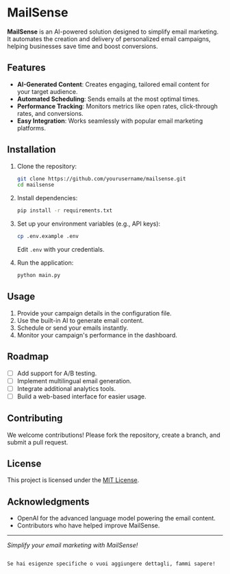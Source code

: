 # MailSense  

**MailSense** is an AI-powered solution designed to simplify email marketing. It automates the creation and delivery of personalized email campaigns, helping businesses save time and boost conversions.  

## Features  
- **AI-Generated Content**: Creates engaging, tailored email content for your target audience.  
- **Automated Scheduling**: Sends emails at the most optimal times.  
- **Performance Tracking**: Monitors metrics like open rates, click-through rates, and conversions.  
- **Easy Integration**: Works seamlessly with popular email marketing platforms.  

## Installation  

1. Clone the repository:  
   ```bash
   git clone https://github.com/yourusername/mailsense.git
   cd mailsense
   ```  

2. Install dependencies:  
   ```bash
   pip install -r requirements.txt
   ```  

3. Set up your environment variables (e.g., API keys):  
   ```bash
   cp .env.example .env
   ```  
   Edit `.env` with your credentials.  

4. Run the application:  
   ```bash
   python main.py
   ```  

## Usage  

1. Provide your campaign details in the configuration file.  
2. Use the built-in AI to generate email content.  
3. Schedule or send your emails instantly.  
4. Monitor your campaign's performance in the dashboard.  

## Roadmap  
- [ ] Add support for A/B testing.  
- [ ] Implement multilingual email generation.  
- [ ] Integrate additional analytics tools.  
- [ ] Build a web-based interface for easier usage.  

## Contributing  
We welcome contributions! Please fork the repository, create a branch, and submit a pull request.  

## License  
This project is licensed under the [MIT License](LICENSE).  

## Acknowledgments  
- OpenAI for the advanced language model powering the email content.  
- Contributors who have helped improve MailSense.  

---  

*Simplify your email marketing with MailSense!*  
```  

Se hai esigenze specifiche o vuoi aggiungere dettagli, fammi sapere!
